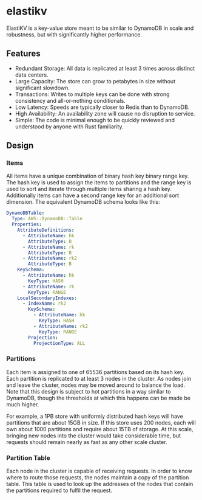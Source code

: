 # elastikv

ElastiKV is a key-value store meant to be similar to DynamoDB in scale and robustness, but with significantly higher performance.

## Features

* Redundant Storage: All data is replicated at least 3 times across distinct data centers.
* Large Capacity: The store can grow to petabytes in size without significant slowdown.
* Transactions: Writes to multiple keys can be done with strong consistency and all-or-nothing conditionals.
* Low Latency: Speeds are typically closer to Redis than to DynamoDB.
* High Availability: An availability zone will cause no disruption to service.
* Simple: The code is minimal enough to be quickly reviewed and understood by anyone with Rust familiarity.

## Design

### Items

All items have a unique combination of binary hash key binary range key. The
hash key is used to assign the items to partitions and the range key is used to
sort and iterate through multiple items sharing a hash key. Additionally items
can have a second range key for an additional sort dimension. The equivalent
DynamoDB schema looks like this:

```yaml
DynamoDBTable:
  Type: AWS::DynamoDB::Table
  Properties:
    AttributeDefinitions:
      - AttributeName: hk
        AttributeType: B
      - AttributeName: rk
        AttributeType: B
      - AttributeName: rk2
        AttributeType: B
    KeySchema:
      - AttributeName: hk
        KeyType: HASH
      - AttributeName: rk
        KeyType: RANGE
    LocalSecondaryIndexes:
      - IndexName: rk2
        KeySchema:
          - AttributeName: hk
            KeyType: HASH
          - AttributeName: rk2
            KeyType: RANGE
        Projection:
          ProjectionType: ALL
```

### Partitions

Each item is assigned to one of 65536 partitions based on its hash key. Each
partition is replicated to at least 3 nodes in the cluster. As nodes join and
leave the cluster, nodes may be moved around to balance the load. Note that
this design is subject to hot partitions in a way similar to DynamoDB, though
the thresholds at which this happens can be made be much higher.

For example, a 1PB store with uniformly distributed hash keys will have
partitions that are about 15GB in size. If this store uses 200 nodes, each
will own about 1000 partitions and require about 15TB of storage. At this scale,
bringing new nodes into the cluster would take considerable time, but requests
should remain nearly as fast as any other scale cluster.

### Partition Table

Each node in the cluster is capable of receiving requests. In order to know
where to route those requests, the nodes maintain a copy of the partition
table. This table is used to look up the addresses of the nodes that contain
the partitions required to fulfil the request.
